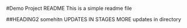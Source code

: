 #Demo Project README
This is a simple readme file

##HEADING2
somehitn
UPDATES IN STAGES
MORE updates in directory